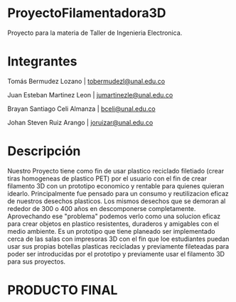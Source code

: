 # ProyectoFilamentadora3D
Proyecto para la materia de Taller de Ingenieria Electronica.


# Integrantes 
Tomás Bermudez Lozano         | tobermudezl@unal.edu.co 

Juan Esteban Martinez Leon    | jumartinezle@unal.edu.co

Brayan Santiago Celi Almanza  | bceli@unal.edu.co

Johan Steven Ruiz Arango      | joruizar@unal.edu.co

# Descripción

Nuestro Proyecto tiene como fin de usar plastico reciclado filetiado (crear tiras homogeneas de plastico PET) por el usuario con el fin de crear filamento 3D con un prototipo economico y rentable para quienes quieran idearlo. Principalmente fue pensado para un consumo y reutilizacion eficaz de nuestros desechos plasticos. Los mismos desechos que se demoran al rededor de 300 o 400 años en descomponerse completamente. Aprovechando ese "problema" podemos verlo como una solucion eficaz para crear objetos en plastico resistentes, duraderos y amigables con el medio ambiente. Es un prototipo que tiene planeado ser implementado cerca de las salas con impresoras 3D con el fin que loe estudiantes puedan usar sus propias botellas plasticas recicladas y previamente fileteadas para poder ser introducidas por el prototipo y previamente usar el filamento 3D para sus proyectos.


# PRODUCTO FINAL


